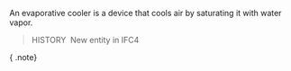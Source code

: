 An evaporative cooler is a device that cools air by saturating it with water vapor.

> HISTORY&nbsp; New entity in IFC4

{ .note}
>
